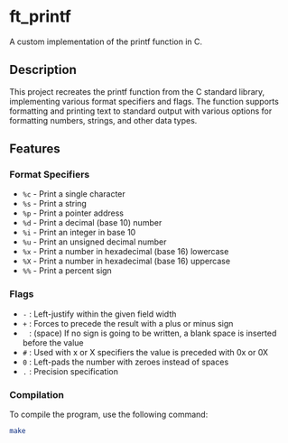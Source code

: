 # ft_printf

A custom implementation of the printf function in C.

## Description

This project recreates the printf function from the C standard library, implementing various format specifiers and flags. The function supports formatting and printing text to standard output with various options for formatting numbers, strings, and other data types.

## Features

### Format Specifiers
- `%c` - Print a single character
- `%s` - Print a string
- `%p` - Print a pointer address
- `%d` - Print a decimal (base 10) number
- `%i` - Print an integer in base 10
- `%u` - Print an unsigned decimal number
- `%x` - Print a number in hexadecimal (base 16) lowercase
- `%X` - Print a number in hexadecimal (base 16) uppercase
- `%%` - Print a percent sign

### Flags
- `-` : Left-justify within the given field width
- `+` : Forces to precede the result with a plus or minus sign
- ` ` : (space) If no sign is going to be written, a blank space is inserted before the value
- `#` : Used with x or X specifiers the value is preceded with 0x or 0X
- `0` : Left-pads the number with zeroes instead of spaces
- `.` : Precision specification

### Compilation

To compile the program, use the following command:

```bash
make
```

